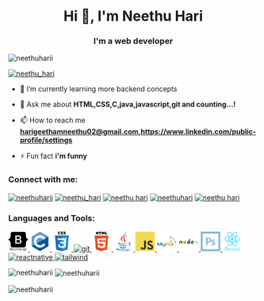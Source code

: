 <h1 align="center">Hi 👋, I'm Neethu Hari</h1>
<h3 align="center">I'm a web developer</h3>

<p align="left"> <img src="https://komarev.com/ghpvc/?username=neethuharii&label=Profile%20views&color=0e75b6&style=flat" alt="neethuharii" /> </p>

<p align="left"> <a href="https://twitter.com/neethu_hari" target="blank"><img src="https://img.shields.io/twitter/follow/neethu_hari?logo=twitter&style=for-the-badge" alt="neethu_hari" /></a> </p>

- 🌱 I’m currently learning more backend concepts

- 💬 Ask me about **HTML,CSS,C,java,javascript,git and counting...!**

- 📫 How to reach me **harigeethamneethu02@gmail.com,https://www.linkedin.com/public-profile/settings**

- ⚡ Fun fact **i'm funny**

<h3 align="left">Connect with me:</h3>
<p align="left">
<a href="https://dev.to/neethuharii" target="blank"><img align="center" src="https://raw.githubusercontent.com/rahuldkjain/github-profile-readme-generator/master/src/images/icons/Social/devto.svg" alt="neethuharii" height="30" width="40" /></a>
<a href="https://twitter.com/neethu_hari" target="blank"><img align="center" src="https://raw.githubusercontent.com/rahuldkjain/github-profile-readme-generator/master/src/images/icons/Social/twitter.svg" alt="neethu_hari" height="30" width="40" /></a>
<a href="https://linkedin.com/in/neethu hari" target="blank"><img align="center" src="https://raw.githubusercontent.com/rahuldkjain/github-profile-readme-generator/master/src/images/icons/Social/linked-in-alt.svg" alt="neethu hari" height="30" width="40" /></a>
<a href="https://instagram.com/neethuhari" target="blank"><img align="center" src="https://raw.githubusercontent.com/rahuldkjain/github-profile-readme-generator/master/src/images/icons/Social/instagram.svg" alt="neethuhari" height="30" width="40" /></a>
<a href="https://www.hackerrank.com/neethu hari" target="blank"><img align="center" src="https://raw.githubusercontent.com/rahuldkjain/github-profile-readme-generator/master/src/images/icons/Social/hackerrank.svg" alt="neethu hari" height="30" width="40" /></a>
</p>

<h3 align="left">Languages and Tools:</h3>
<p align="left"> <a href="https://getbootstrap.com" target="_blank" rel="noreferrer"> <img src="https://raw.githubusercontent.com/devicons/devicon/master/icons/bootstrap/bootstrap-plain-wordmark.svg" alt="bootstrap" width="40" height="40"/> </a> <a href="https://www.cprogramming.com/" target="_blank" rel="noreferrer"> <img src="https://raw.githubusercontent.com/devicons/devicon/master/icons/c/c-original.svg" alt="c" width="40" height="40"/> </a> <a href="https://www.w3schools.com/css/" target="_blank" rel="noreferrer"> <img src="https://raw.githubusercontent.com/devicons/devicon/master/icons/css3/css3-original-wordmark.svg" alt="css3" width="40" height="40"/> </a> <a href="https://git-scm.com/" target="_blank" rel="noreferrer"> <img src="https://www.vectorlogo.zone/logos/git-scm/git-scm-icon.svg" alt="git" width="40" height="40"/> </a> <a href="https://www.w3.org/html/" target="_blank" rel="noreferrer"> <img src="https://raw.githubusercontent.com/devicons/devicon/master/icons/html5/html5-original-wordmark.svg" alt="html5" width="40" height="40"/> </a> <a href="https://www.java.com" target="_blank" rel="noreferrer"> <img src="https://raw.githubusercontent.com/devicons/devicon/master/icons/java/java-original.svg" alt="java" width="40" height="40"/> </a> <a href="https://developer.mozilla.org/en-US/docs/Web/JavaScript" target="_blank" rel="noreferrer"> <img src="https://raw.githubusercontent.com/devicons/devicon/master/icons/javascript/javascript-original.svg" alt="javascript" width="40" height="40"/> </a> <a href="https://www.mysql.com/" target="_blank" rel="noreferrer"> <img src="https://raw.githubusercontent.com/devicons/devicon/master/icons/mysql/mysql-original-wordmark.svg" alt="mysql" width="40" height="40"/> </a> <a href="https://nodejs.org" target="_blank" rel="noreferrer"> <img src="https://raw.githubusercontent.com/devicons/devicon/master/icons/nodejs/nodejs-original-wordmark.svg" alt="nodejs" width="40" height="40"/> </a> <a href="https://www.photoshop.com/en" target="_blank" rel="noreferrer"> <img src="https://raw.githubusercontent.com/devicons/devicon/master/icons/photoshop/photoshop-line.svg" alt="photoshop" width="40" height="40"/> </a> <a href="https://reactjs.org/" target="_blank" rel="noreferrer"> <img src="https://raw.githubusercontent.com/devicons/devicon/master/icons/react/react-original-wordmark.svg" alt="react" width="40" height="40"/> </a> <a href="https://reactnative.dev/" target="_blank" rel="noreferrer"> <img src="https://reactnative.dev/img/header_logo.svg" alt="reactnative" width="40" height="40"/> </a> <a href="https://tailwindcss.com/" target="_blank" rel="noreferrer"> <img src="https://www.vectorlogo.zone/logos/tailwindcss/tailwindcss-icon.svg" alt="tailwind" width="40" height="40"/> </a> </p>

<p><img align="left" src="https://github-readme-stats.vercel.app/api/top-langs?username=neethuharii&show_icons=true&locale=en&layout=compact" alt="neethuharii" /></p>

<p>&nbsp;<img align="center" src="https://github-readme-stats.vercel.app/api?username=neethuharii&show_icons=true&locale=en" alt="neethuharii" /></p>

<p><img align="center" src="https://github-readme-streak-stats.herokuapp.com/?user=neethuharii&" alt="neethuharii" /></p>
